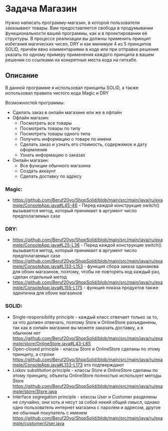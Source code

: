 # Задача Магазин
Нужно написать программу-магазин, в которой пользователи заказывают товары. Вам предоставляется свобода в продумывании функциональности вашей программы, как и в проектировании её структуры. В процессе реализации вы должны применить принцип избегания магических чисел, DRY и как минимум 4 из 5 принципов SOLID, причём явно комментариями в коде или при отправке решения указать по одному примеру применения каждого принципа в вашем решении со ссылками на конкретные места кода на гитхабе.

## Описание
В данной программе я использовал принципы SOLID, а также использовал правила чистого кода Magic и DRY

Возможностей программы:
* Сделать заказ в онлайн магазине или же в офлайн
* Офлайн магазин:
  - Посмотреть все товары
  - Посмотреть товары по типу
  - Посмотреть товары одного типа
  - Получить информацию о товаре по имени
  - Сделать заказ и узнать его стоимость, содержимое и дату оформления
  - Узнать информацию о заказах
* Онлайн магазин:
  - Все функции обычного магазина
  - Создать аккаунт
  - Сделать доставку по адресу

  
### Magic:
* https://github.com/Beruf20yo/ShopSolid/blob/main/src/main/java/ru/example/ConsoleApp.java#L45-46  - Перед каждой конструкцие switch() вызывается метод, который принимает в аргумент число предполагаемых case

### DRY:
* https://github.com/Beruf20yo/ShopSolid/blob/main/src/main/java/ru/example/ConsoleApp.java#L25-L36 - Перед каждой конструкцие switch() вызывается метод, который принимает в аргумент число предполагаемых case  
* https://github.com/Beruf20yo/ShopSolid/blob/main/src/main/java/ru/example/ConsoleApp.java#L133-L153  - функция сбора заказа одинакова для обоих магазинов, поэтому, чтобы не повторять код каждый раз, сделан отдельный метод
* https://github.com/Beruf20yo/ShopSolid/blob/main/src/main/java/ru/example/ConsoleApp.java#L155-L175  - функция показа продуктов также эдентична для обоих магазинов

### SOLID:
* Single-responsibility principle - каждый класс отвечает только за то, за что должен отвечать, поэтому Store и OnlineStore разъединены, так как в онлайн магазине вы можете заказать доставку, а в обычном нет https://github.com/Beruf20yo/ShopSolid/blob/main/src/main/java/ru/example/store/OnlineStore.java#L43-L65
* Open-closed principle  - классы Store и OnlineStore сделаны по этому принципу, а строки https://github.com/Beruf20yo/ShopSolid/blob/main/src/main/java/ru/example/ConsoleApp.java#L133-L173  это подтверждают
* Liskov substitution principle - классы Store и OnlineStore сделаны по этому принципу, объекты OnlineStore полностью использует методы Store https://github.com/Beruf20yo/ShopSolid/blob/main/src/main/java/ru/example/store/Store.java
* Interface segregation principle - классы User и Customer разделены не случайно, они хоть и несут за собой некий общий смысл, однако одно пользователь интернет магазина с паролем и адресом, другое же обычный покупатель с именем https://github.com/Beruf20yo/ShopSolid/blob/main/src/main/java/ru/example/customer/User.java
